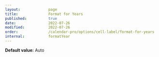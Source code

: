 ```yaml
---
layout:             page
title:              Format for Years
published:          true
date:               2022-07-26
modified:           2022-07-26
order:              /calendar-pro/options/cell-label/format-for-years
internal:           formatYear
---
```

**Default value:** Auto

